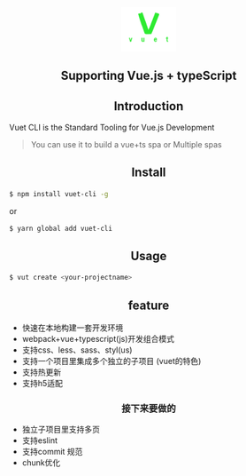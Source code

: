 
<p align="center"><a href="https://vuejs.org" target="_blank" rel="noopener noreferrer"><img width="100" src="./logo.png" alt="Vue logo"></a></p>

<h2 align="center">Supporting Vue.js + typeScript</h2>

<h2 align="center">Introduction</h2>

Vuet CLI is the Standard Tooling for Vue.js Development
> You can use it to build a vue+ts spa or Multiple spas

<h2 align="center">Install</h2>



```bash
$ npm install vuet-cli -g
```
or

```bash
$ yarn global add vuet-cli
```

<h2 align="center">Usage</h2>

```bash
$ vut create <your-projectname>
```

<h2 align="center">feature</h2>

- 快速在本地构建一套开发环境
- webpack+vue+typescript(js)开发组合模式
- 支持css、less、sass、styl(us)
- 支持一个项目里集成多个独立的子项目 (vuet的特色)
- 支持热更新
- 支持h5适配


<h3 align="center">接下来要做的</h3>

- 独立子项目里支持多页
- 支持eslint
- 支持commit 规范
- chunk优化